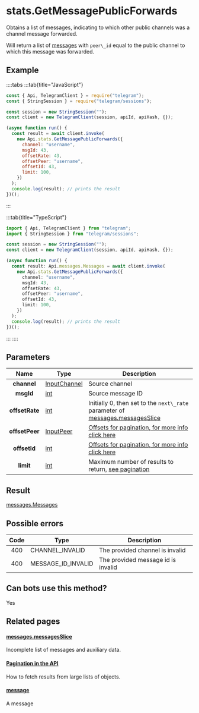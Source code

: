 # stats.GetMessagePublicForwards

Obtains a list of messages, indicating to which other public channels was a channel message forwarded.

Will return a list of [messages](https://core.telegram.org/constructor/message) with `peer\_id` equal to the public channel to which this message was forwarded.

## Example

::::tabs
:::tab{title="JavaScript"}

```js
const { Api, TelegramClient } = require("telegram");
const { StringSession } = require("telegram/sessions");

const session = new StringSession("");
const client = new TelegramClient(session, apiId, apiHash, {});

(async function run() {
  const result = await client.invoke(
    new Api.stats.GetMessagePublicForwards({
      channel: "username",
      msgId: 43,
      offsetRate: 43,
      offsetPeer: "username",
      offsetId: 43,
      limit: 100,
    })
  );
  console.log(result); // prints the result
})();
```

:::

:::tab{title="TypeScript"}

```ts
import { Api, TelegramClient } from "telegram";
import { StringSession } from "telegram/sessions";

const session = new StringSession("");
const client = new TelegramClient(session, apiId, apiHash, {});

(async function run() {
  const result: Api.messages.Messages = await client.invoke(
    new Api.stats.GetMessagePublicForwards({
      channel: "username",
      msgId: 43,
      offsetRate: 43,
      offsetPeer: "username",
      offsetId: 43,
      limit: 100,
    })
  );
  console.log(result); // prints the result
})();
```

:::
::::

## Parameters

|      Name      | Type                                                        | Description                                                                                                                                   |
| :------------: | ----------------------------------------------------------- | --------------------------------------------------------------------------------------------------------------------------------------------- |
|  **channel**   | [InputChannel](https://core.telegram.org/type/InputChannel) | Source channel                                                                                                                                |
|   **msgId**    | [int](https://core.telegram.org/type/int)                   | Source message ID                                                                                                                             |
| **offsetRate** | [int](https://core.telegram.org/type/int)                   | Initially 0, then set to the `next\_rate` parameter of [messages.messagesSlice](https://core.telegram.org/constructor/messages.messagesSlice) |
| **offsetPeer** | [InputPeer](https://core.telegram.org/type/InputPeer)       | [Offsets for pagination, for more info click here](https://core.telegram.org/api/offsets)                                                     |
|  **offsetId**  | [int](https://core.telegram.org/type/int)                   | [Offsets for pagination, for more info click here](https://core.telegram.org/api/offsets)                                                     |
|   **limit**    | [int](https://core.telegram.org/type/int)                   | Maximum number of results to return, [see pagination](https://core.telegram.org/api/offsets)                                                  |

## Result

[messages.Messages](https://core.telegram.org/type/messages.Messages)

## Possible errors

| Code | Type               | Description                        |
| :--: | ------------------ | ---------------------------------- |
| 400  | CHANNEL_INVALID    | The provided channel is invalid    |
| 400  | MESSAGE_ID_INVALID | The provided message id is invalid |

## Can bots use this method?

Yes

## Related pages

#### [messages.messagesSlice](https://core.telegram.org/constructor/messages.messagesSlice)

Incomplete list of messages and auxiliary data.

#### [Pagination in the API](https://core.telegram.org/api/offsets)

How to fetch results from large lists of objects.

#### [message](https://core.telegram.org/constructor/message)

A message
